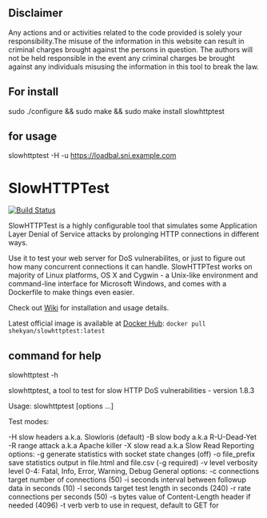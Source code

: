 ## Disclaimer ##

Any actions and or activities related to the code provided is solely your responsibility.The misuse of the information in this website can result in criminal charges brought against the persons in question. The authors will not be held responsible in the event any criminal charges be brought against any individuals misusing the information in this tool to break the law.
## For install  ##
sudo ./configure && sudo make && sudo make install
slowhttptest 
## for usage ##
slowhttptest -H -u https://loadbal.sni.example.com

# SlowHTTPTest #

[![Build Status](https://travis-ci.org/shekyan/slowhttptest.svg?branch=master)](https://travis-ci.org/shekyan/slowhttptest)

SlowHTTPTest is a highly configurable tool that simulates some Application Layer Denial of Service attacks by prolonging HTTP connections in different ways.

Use it to test your web server for DoS vulnerabilites, or just to figure out how many concurrent connections it can handle.
SlowHTTPTest works on majority of Linux platforms, OS X and Cygwin - a Unix-like environment and command-line interface for Microsoft Windows, and comes with a Dockerfile to make things even easier.

Check out [Wiki](https://github.com/shekyan/slowhttptest/wiki) for installation and usage details.

Latest official image is available at [Docker Hub](https://hub.docker.com/repository/docker/shekyan/slowhttptest):
`docker pull shekyan/slowhttptest:latest`

## command for help ##

slowhttptest -h

slowhttptest, a tool to test for slow HTTP DoS vulnerabilities - version 1.8.3

Usage: slowhttptest [options ...]

Test modes:

  -H               slow headers a.k.a. Slowloris (default)
  -B               slow body a.k.a R-U-Dead-Yet
  -R               range attack a.k.a Apache killer
  -X               slow read a.k.a Slow Read
Reporting options:
  -g               generate statistics with socket state changes (off)
  -o file_prefix   save statistics output in file.html and file.csv (-g required)
  -v level         verbosity level 0-4: Fatal, Info, Error, Warning, Debug
General options:
  -c connections   target number of connections (50)
  -i seconds       interval between followup data in seconds (10)
  -l seconds       target test length in seconds (240)
  -r rate          connections per seconds (50)
  -s bytes         value of Content-Length header if needed (4096)
  -t verb          verb to use in request, default to GET for
